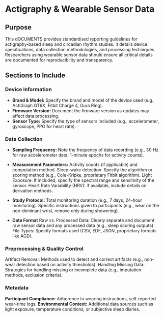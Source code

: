 # Actigraphy & Wearable Sensor Data

## Purpose

This dOCUMENTS  provides standardised reporting guidelines for actigraphy-based sleep and circadian rhythm studies. It details device specifications, data collection methodologies, and processing techniques. Researchers using wearable sensor data should ensure all critical details are documented for reproducibility and transparency.

## Sections to Include

### Device Information

- **Brand & Model:** Specify the brand and model of the device used (e.g., ActiGraph GT9X, Fitbit Charge 4, Oura Ring).
- **Firmware Version:** Document the firmware version as updates may affect data processing.
- **Sensor Type:** Specify the type of sensors included (e.g., accelerometer, gyroscope, PPG for heart rate).

### Data Collection

- **Sampling Frequency:** Note the frequency of data recording (e.g., 30 Hz for raw accelerometer data, 1-minute epochs for activity counts).
  
- **Measurement Parameters:**
  Activity counts (if applicable) and computation method.
  Sleep-wake detection: Specify the algorithm or scoring method (e.g., Cole-Kripke, proprietary Fitbit algorithm).
  Light Exposure: If included, specify the spectral range and sensitivity of the sensor.
  Heart Rate Variability (HRV): If available, include details on derivation methods.

- **Study Protocol:**
  Total monitoring duration (e.g., 7 days, 24-hour monitoring).
  Specific instructions given to participants (e.g., wear on the non-dominant wrist, remove only during showering).

- **Data Format**
   Raw vs. Processed Data: Clearly separate and document raw sensor data and any processed data (e.g., sleep scoring outputs).
  File Types: Specify formats used (CSV, EDF, JSON, proprietary formats like AGD).

### Preprocessing & Quality Control

  Artifact Removal: Methods used to detect and correct artifacts (e.g., non-wear detection based on activity thresholds).
  Handling Missing Data: Strategies for handling missing or incomplete data (e.g., imputation methods, exclusion criteria).

### Metadata

  **Participant Compliance:** Adherence to wearing instructions, self-reported wear-time logs.
  **Environmental Context:** Additional data sources such as light exposure, temperature conditions, or subjective sleep diaries.
